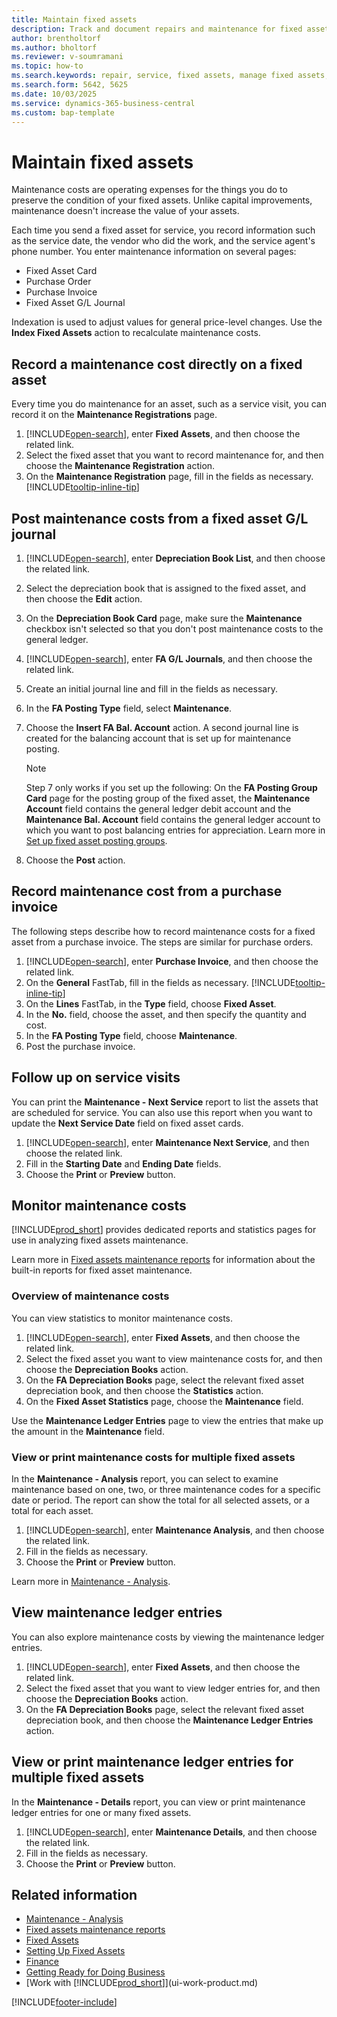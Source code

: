 ```yaml
---
title: Maintain fixed assets
description: Track and document repairs and maintenance for fixed assets to maintain their condition and value.
author: brentholtorf
ms.author: bholtorf
ms.reviewer: v-soumramani
ms.topic: how-to
ms.search.keywords: repair, service, fixed assets, manage fixed assets, maintenance cost
ms.search.form: 5642, 5625
ms.date: 10/03/2025
ms.service: dynamics-365-business-central
ms.custom: bap-template
---
```


# Maintain fixed assets

Maintenance costs are operating expenses for the things you do to preserve the condition of your fixed assets. Unlike capital improvements, maintenance doesn't increase the value of your assets.

Each time you send a fixed asset for service, you record information such as the service date, the vendor who did the work, and the service agent's phone number. You enter maintenance information on several pages:

* Fixed Asset Card
* Purchase Order
* Purchase Invoice
* Fixed Asset G/L Journal

Indexation is used to adjust values for general price-level changes. Use the **Index Fixed Assets** action to recalculate maintenance costs.

## Record a maintenance cost directly on a fixed asset

Every time you do maintenance for an asset, such as a service visit, you can record it on the **Maintenance Registrations** page.  

1. [!INCLUDE[open-search](includes/open-search.md)], enter **Fixed Assets**, and then choose the related link.  
2. Select the fixed asset that you want to record maintenance for, and then choose the **Maintenance Registration** action.
3. On the **Maintenance Registration** page, fill in the fields as necessary. [!INCLUDE[tooltip-inline-tip](includes/tooltip-inline-tip_md.md)]  

## Post maintenance costs from a fixed asset G/L journal

1. [!INCLUDE[open-search](includes/open-search.md)], enter **Depreciation Book List**, and then choose the related link.  
2. Select the depreciation book that is assigned to the fixed asset, and then choose the **Edit** action.
3. On the **Depreciation Book Card** page, make sure the **Maintenance** checkbox isn't selected so that you don't post maintenance costs to the general ledger.
4. [!INCLUDE[open-search](includes/open-search.md)], enter **FA G/L Journals**, and then choose the related link.  
5. Create an initial journal line and fill in the fields as necessary.
6. In the **FA Posting Type** field, select **Maintenance**.
7. Choose the **Insert FA Bal. Account** action. A second journal line is created for the balancing account that is set up for maintenance posting.

   > [!NOTE]  
   > Step 7 only works if you set up the following: On the **FA Posting Group Card** page for the posting group of the fixed asset, the **Maintenance Account** field contains the general ledger debit account and the **Maintenance Bal. Account** field contains the general ledger account to which you want to post balancing entries for appreciation. Learn more in [Set up fixed asset posting groups](fa-how-setup-general.md#set-up-fixed-asset-posting-groups).
8. Choose the **Post** action.

## Record maintenance cost from a purchase invoice

The following steps describe how to record maintenance costs for a fixed asset from a purchase invoice. The steps are similar for purchase orders.

1. [!INCLUDE[open-search](includes/open-search.md)], enter **Purchase Invoice**, and then choose the related link.
2. On the **General** FastTab, fill in the fields as necessary. [!INCLUDE[tooltip-inline-tip](includes/tooltip-inline-tip_md.md)]
3. On the **Lines** FastTab, in the **Type** field, choose **Fixed Asset**.
4. In the **No.** field, choose the asset, and then specify the quantity and cost.
5. In the **FA Posting Type** field, choose **Maintenance**.
6. Post the purchase invoice.

## Follow up on service visits

You can print the **Maintenance - Next Service** report to list the assets that are scheduled for service. You can also use this report when you want to update the **Next Service Date** field on fixed asset cards.  

1. [!INCLUDE[open-search](includes/open-search.md)], enter **Maintenance Next Service**, and then choose the related link.  
2. Fill in the **Starting Date** and **Ending Date** fields.  
3. Choose the **Print** or **Preview** button.

## Monitor maintenance costs

[!INCLUDE[prod_short](includes/prod_short.md)] provides dedicated reports and statistics pages for use in analyzing fixed assets maintenance.  

Learn more in [Fixed assets maintenance reports](fa-reports.md#fixed-assets-maintenance-reports) for information about the built-in reports for fixed asset maintenance.

### Overview of maintenance costs

You can view statistics to monitor maintenance costs.  

1. [!INCLUDE[open-search](includes/open-search.md)], enter **Fixed Assets**, and then choose the related link.
2. Select the fixed asset you want to view maintenance costs for, and then choose the **Depreciation Books** action.
3. On the **FA Depreciation Books** page, select the relevant fixed asset depreciation book, and then choose the **Statistics** action.
4. On the **Fixed Asset Statistics** page, choose the **Maintenance** field.

Use the **Maintenance Ledger Entries** page to view the entries that make up the amount in the **Maintenance** field.

### View or print maintenance costs for multiple fixed assets

In the **Maintenance - Analysis** report, you can select to examine maintenance based on one, two, or three maintenance codes for a specific date or period. The report can show the total for all selected assets, or a total for each asset.

1. [!INCLUDE[open-search](includes/open-search.md)], enter **Maintenance Analysis**, and then choose the related link.
2. Fill in the fields as necessary.
3. Choose the **Print** or **Preview** button.

Learn more in [Maintenance - Analysis](reports/report-5630.md).

## View maintenance ledger entries

You can also explore maintenance costs by viewing the maintenance ledger entries.  

1. [!INCLUDE[open-search](includes/open-search.md)], enter **Fixed Assets**, and then choose the related link.
2. Select the fixed asset that you want to view ledger entries for, and then choose the **Depreciation Books** action.
3. On the **FA Depreciation Books** page, select the relevant fixed asset depreciation book, and then choose the **Maintenance Ledger Entries** action.

## View or print maintenance ledger entries for multiple fixed assets

In the **Maintenance - Details** report, you can view or print maintenance ledger entries for one or many fixed assets.  

1. [!INCLUDE[open-search](includes/open-search.md)], enter **Maintenance Details**, and then choose the related link.
2. Fill in the fields as necessary.
3. Choose the **Print** or **Preview** button.

## Related information

- [Maintenance - Analysis](reports/report-5630.md)  
- [Fixed assets maintenance reports](fa-reports.md#fixed-assets-maintenance-reports)  
- [Fixed Assets](fa-manage.md)  
- [Setting Up Fixed Assets](fa-setup.md)  
- [Finance](finance.md)  
- [Getting Ready for Doing Business](ui-get-ready-business.md)  
- [Work with [!INCLUDE[prod_short](includes/prod_short.md)]](ui-work-product.md)

[!INCLUDE[footer-include](includes/footer-banner.md)]
